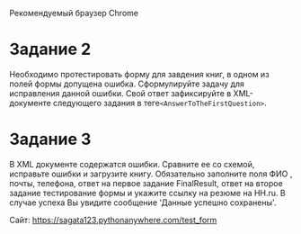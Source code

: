 Рекомендуемый браузер Chrome

# Задание 2
Необходимо протестировать форму для завдения книг, в одном из полей формы допущена ошибка. Сформулируйте задачу для исправления данной ошибки. Свой ответ зафиксируйте в XML-документе следующего задания  в  теге```<AnswerToTheFirstQuestion>```.

# Задание 3
В XML документе содержатся ошибки. Сравните ее со схемой, исправьте ошибки и загрузите книгу.  Обязательно заполните поля ФИО , почты, телефона, ответ на первое задание FinalResult, ответ на второе задание тестирование формы и укажите ссылку на резюме на HH.ru. В случае успеха Вы увидите сообщение 'Данные успешно сохранены'.

Cайт: https://sagata123.pythonanywhere.com/test_form
